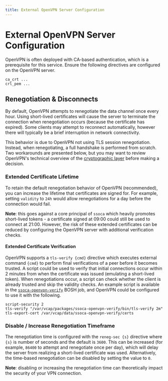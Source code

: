 ```yaml
---
title: External OpenVPN Server Configuration
---
```


# External OpenVPN Server Configuration

OpenVPN is often deployed with CA-based authentication, which is a prerequisite for this service. Ensure the following directives are configured on the OpenVPN server.

    ca_crt ...
    crl_pem ...


## Renegotiation & Disconnects

By default, OpenVPN attempts to renegotiate the data channel once every hour. Using short-lived certificates will cause the server to terminate the connection when renegotiation occurs (because the certificate has expired). Some clients may attempt to reconnect automatically, however there will typically be a brief interruption in network connectivity.

This behavior is due to OpenVPN not using TLS session renegotiation. Instead, when renegotiating, a full handshake is performed from scratch. Two workarounds are presented below, but you may want to review OpenVPN's technical overview of the [cryptographic layer](https://openvpn.net/index.php/open-source/documentation/security-overview.html) before making a decision.


### Extended Certificate Lifetime

To retain the default renegotiation behavior of OpenVPN (recommended), you can increase the lifetime that certificates are signed for. For example, setting `validity` to `24h` would allow renegotiations for a day before the connection would fail.

**Note**: this goes against a core principal of `ssoca` which heavily promotes short-lived tokens - a certificate signed at 09:00 could still be used to connect at 21:00. However, the risk of these extended certificates can be reduced by configuring the OpenVPN server with additional verification checks.


#### Extended Certificate Verification

OpenVPN supports a `tls-verify {cmd}` directive which executes external command `{cmd}` to perform final verifications of a peer before it becomes trusted. A script could be used to verify that initial connections occur within 2 minutes from when the certificate was issued (emulating a short-lived token). When renegotiations occur, a script can check whether the client is already trusted and skip the validity checks. An example script is available in the [`ssoca-openvpn-verify`](https://github.com/dpb587/ssoca-bosh-release/tree/src/ssoca-openvpn-verify.go) BOSH job, and OpenVPN could be configured to use it with the following.

    script-security 2
    tls-verify "/var/vcap/packages/ssoca-openvpn-verify/bin/tls-verify 2m"
    tls-export-cert /var/vcap/data/ssoca-openvpn-verify/certs


### Disable / Increase Renegotiation Timeframe

The renegotiation time is configured with the `reneg-sec {s}` directive where `{s}` is number of seconds and the default is `3600`. This can be increased (for example, `86400` to attempt and renegotiate once per day), which will delay the server from realizing a short-lived certificate was used. Alternatively, the time-based renegotiation can be disabled by setting the value to `0`.

**Note**: disabling or increasing the renegotiation time can theoretically impact the security of your VPN connection.
